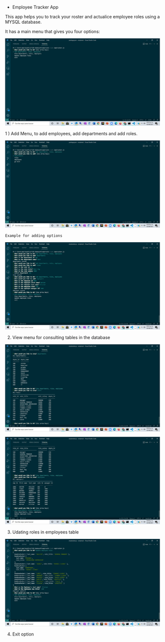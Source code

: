 * Employee Tracker App

This app helps you to track your roster and actualice employee roles using a MYSQL database.

It has a main menu that gives you four options:
    
![MAIN MENU](./assets/mainmenu.jpg)

1 ) Add Menu, to add employees, add departments and add roles.

![ADD MENU](./assets/addmenu.jpg)

    Example for adding options

![ADD EXAMPLE](./assets/AdExamp.jpg)

2) View menu for consulting tables in the database

![VIEW TABLE 1](./assets/view1.jpg)

![VIEW TABLE 2](./assets/view2.jpg)

3) Udating roles in employees table

![UPDATE EXAMPLE](./assets/update.jpg)

4) Exit option
